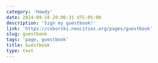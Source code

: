 ```yaml
---
category: 'Howdy'
date: 2024-09-18 20:06:31 UTC-05:00
description: 'Sign my guestbook!'
link: 'https://coborski.neocities.org/pages/guestbook'
slug: guestbook
tags: 'page, guestbook'
title: Guestbook
type: text
---
```


<!-- Bravenet Embedded Service Code -->
<script src="https://apps.bravenet.com/go.js?service=guestbook;id=1;usernum=1324727795" type="text/javascript" charset="utf-8"></script>

